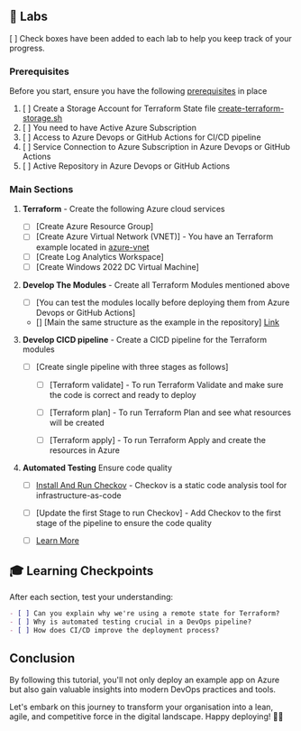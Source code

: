 ## 🧪 Labs

[ ] Check boxes have been added to each lab to help you keep track of your progress.

### Prerequisites

Before you start, ensure you have the following [prerequisites](https://github.com/thomast1906/DevOps-The-Hard-Way-Azure/blob/main/prerequisites.md) in place
1. [ ] Create a Storage Account for Terraform State file [create-terraform-storage.sh](./exercice/create-terraform-storage.sh)
2. [ ] You need to have Active Azure Subscription
3. [ ] Access to Azure Devops or GitHub Actions for CI/CD pipeline
4. [ ] Service Connection to Azure Subscription in Azure Devops or GitHub Actions
5. [ ] Active Repository in Azure Devops or GitHub Actions


### Main Sections

1. **Terraform** - Create the following Azure cloud services
    - [ ] [Create Azure Resource Group]
    - [ ] [Create Azure Virtual Network (VNET)] - You have an Terraform example located in [azure-vnet](./exercice/Terraform/vnet/)
    - [ ] [Create Log Analytics Workspace]
    - [ ] [Create Windows 2022 DC Virtual Machine]

2. **Develop The Modules** - Create all Terraform Modules mentioned above
    - [ ] [You can test the modules locally before deploying them from Azure Devops or GitHub Actions]
    - [] [Main the same structure as the example in the repository] [Link](./exercice/Terraform/DevOps_Project/)

2. **Develop CICD pipeline** - Create a CICD pipeline for the Terraform modules
    - [ ] [Create single pipeline with three stages as follows]
        - [ ] [Terraform validate] - To run Terraform Validate and make sure the code is correct and ready to deploy
        - [ ] [Terraform plan] - To run Terraform Plan and see what resources will be created
        - [ ] [Terraform apply] - To run Terraform Apply and create the resources in Azure


4. **Automated Testing** Ensure code quality
    - [ ] [Install And Run Checkov](https://github.com/bridgecrewio/checkov/) - Checkov is a static code analysis tool for infrastructure-as-code
    - [ ] [Update the first Stage to run Checkov] - Add Checkov to the first stage of the pipeline to ensure the code quality
    - [ ] [Learn More](https://medium.com/@williamwarley/ensuring-iac-security-with-checkov-a-practical-integration-guide-for-azure-devops-gitlab-and-cc8bcfa3d3e9)


## 🎓 Learning Checkpoints

After each section, test your understanding:

```markdown
- [ ] Can you explain why we're using a remote state for Terraform?
- [ ] Why is automated testing crucial in a DevOps pipeline?
- [ ] How does CI/CD improve the deployment process?
```

## Conclusion
By following this tutorial, you'll not only deploy an example app on Azure but also gain valuable insights into modern DevOps practices and tools. 

Let's embark on this journey to transform your organisation into a lean, agile, and competitive force in the digital landscape. Happy deploying! 🚀🔧

